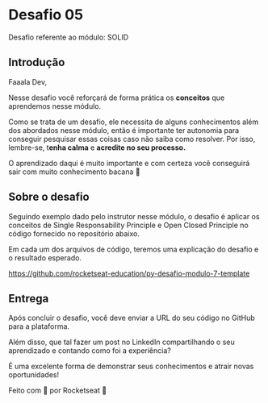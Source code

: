 # Desafio 05

Desafio referente ao módulo: SOLID

## Introdução

Faaala Dev,

Nesse desafio você reforçará de forma prática os **conceitos** que aprendemos nesse módulo.

Como se trata de um desafio, ele necessita de alguns conhecimentos além dos abordados nesse módulo, então é importante ter autonomia para conseguir pesquisar essas coisas caso não saiba como resolver. Por isso, lembre-se, t**enha calma** e **acredite no seu processo.**

O aprendizado daqui é muito importante e com certeza você conseguirá sair com muito conhecimento bacana 💜

## Sobre o desafio

Seguindo exemplo dado pelo instrutor nesse módulo, o desafio é aplicar os conceitos de Single Responsability Principle e Open Closed Principle no código fornecido no repositório abaixo.

Em cada um dos arquivos de código, teremos uma explicação do desafio e o resultado esperado.

https://github.com/rocketseat-education/py-desafio-modulo-7-template

## Entrega

Após concluir o desafio, você deve enviar a URL do seu código no GitHub para a plataforma. 

Além disso, que tal fazer um post no LinkedIn compartilhando o seu aprendizado e contando como foi a experiência?

É uma excelente forma de demonstrar seus conhecimentos e atrair novas oportunidades!

Feito com 💜 por Rocketseat 👋

